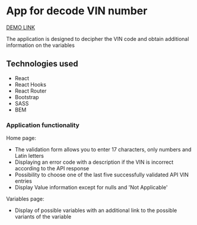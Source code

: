 # App for decode VIN number

[DEMO LINK](https://oleksandrni.github.io/vin-decoder/)

The application is designed to decipher the VIN code and obtain additional information on the variables

## Technologies used

 - React
 - React Hooks
 - React Router
 - Bootstrap
 - SASS
 - BEM

### Application functionality

Home page:
 - The validation form allows you to enter 17 characters, only numbers and Latin letters
 - Displaying an error code with a description if the VIN is incorrect according to the API response
 - Possibility to choose one of the last five successfully validated API VIN entries
 - Display Value information except for nulls and 'Not Applicable'

Variables page:
- Display of possible variables with an additional link to the possible variants of the variable
